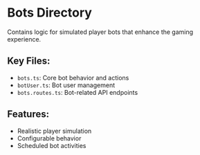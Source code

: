 # Bots Directory

Contains logic for simulated player bots that enhance the gaming experience.

## Key Files:
- `bots.ts`: Core bot behavior and actions
- `botUser.ts`: Bot user management
- `bots.routes.ts`: Bot-related API endpoints

## Features:
- Realistic player simulation
- Configurable behavior
- Scheduled bot activities
